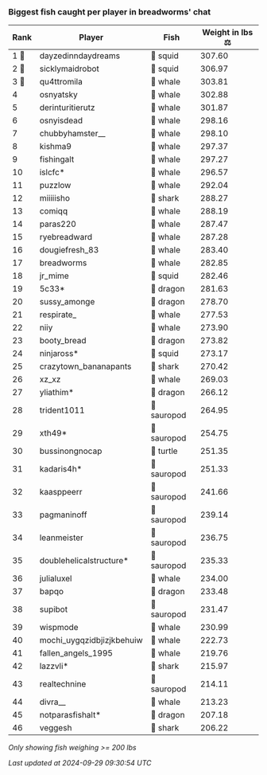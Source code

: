 ### Biggest fish caught per player in breadworms' chat
| Rank | Player | Fish | Weight in lbs ⚖️ |
|------|--------|-----------|---------|
| 1 🥇  | dayzedinndaydreams | 🦑 squid | 307.60 |
| 2 🥈  | sicklymaidrobot | 🦑 squid | 306.97 |
| 3 🥉  | qu4ttromila | 🐳 whale | 303.81 |
| 4  | osnyatsky | 🐳 whale | 302.88 |
| 5  | derinturitierutz | 🐳 whale | 301.87 |
| 6  | osnyisdead | 🐳 whale | 298.16 |
| 7  | chubbyhamster__ | 🐳 whale | 298.10 |
| 8  | kishma9 | 🐳 whale | 297.37 |
| 9  | fishingalt | 🐳 whale | 297.27 |
| 10  | islcfc* | 🐳 whale | 296.57 |
| 11  | puzzlow | 🐳 whale | 292.04 |
| 12  | miiiiisho | 🦈 shark | 288.27 |
| 13  | comiqq | 🐳 whale | 288.19 |
| 14  | paras220 | 🐳 whale | 287.47 |
| 15  | ryebreadward | 🐳 whale | 287.28 |
| 16  | dougiefresh_83 | 🐳 whale | 283.40 |
| 17  | breadworms | 🐳 whale | 282.85 |
| 18  | jr_mime | 🦑 squid | 282.46 |
| 19  | 5c33* | 🐉 dragon | 281.63 |
| 20  | sussy_amonge | 🐉 dragon | 278.70 |
| 21  | respirate_ | 🐳 whale | 277.53 |
| 22  | niiy | 🐳 whale | 273.90 |
| 23  | booty_bread | 🐉 dragon | 273.82 |
| 24  | ninjaross* | 🦑 squid | 273.17 |
| 25  | crazytown_bananapants | 🦈 shark | 270.42 |
| 26  | xz_xz | 🐳 whale | 269.03 |
| 27  | yliathim* | 🐉 dragon | 266.12 |
| 28  | trident1011 | 🦕 sauropod | 264.95 |
| 29  | xth49* | 🦕 sauropod | 254.75 |
| 30  | bussinongnocap | 🐢 turtle | 251.35 |
| 31  | kadaris4h* | 🦕 sauropod | 251.33 |
| 32  | kaasppeerr | 🦕 sauropod | 241.66 |
| 33  | pagmaninoff | 🦕 sauropod | 239.14 |
| 34  | leanmeister | 🦕 sauropod | 236.75 |
| 35  | doublehelicalstructure* | 🦕 sauropod | 235.33 |
| 36  | julialuxel | 🐳 whale | 234.00 |
| 37  | bapqo | 🐉 dragon | 233.48 |
| 38  | supibot | 🦕 sauropod | 231.47 |
| 39  | wispmode | 🐳 whale | 230.99 |
| 40  | mochi_uygqzidbjizjkbehuiw | 🐳 whale | 222.73 |
| 41  | fallen_angels_1995 | 🐳 whale | 219.76 |
| 42  | lazzvli* | 🦈 shark | 215.97 |
| 43  | realtechnine | 🦕 sauropod | 214.11 |
| 44  | divra__ | 🐳 whale | 213.23 |
| 45  | notparasfishalt* | 🐉 dragon | 207.18 |
| 46  | veggesh | 🦈 shark | 206.22 |

_Only showing fish weighing >= 200 lbs_

_Last updated at 2024-09-29 09:30:54 UTC_